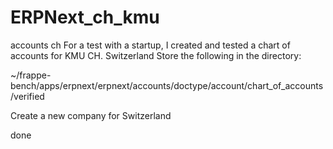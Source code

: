 # ERPNext_ch_kmu
accounts ch
For a test with a startup, I created and tested a chart of accounts for KMU CH. Switzerland 
Store the following in the directory:

~/frappe-bench/apps/erpnext/erpnext/accounts/doctype/account/chart_of_accounts/verified

Create a new company for Switzerland 

done
